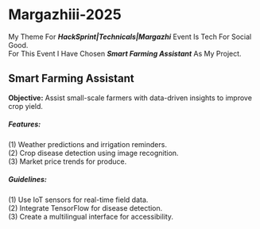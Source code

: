 # Margazhiii-2025
My Theme For <i><b>HackSprint|Technicals|Margazhi</b></i> Event Is Tech For Social Good.
<br>
For This Event I Have Chosen <i><b>Smart Farming Assistant</b></i> As My Project.
<h2>Smart Farming Assistant</h2>
<b>Objective:</b> Assist small-scale farmers with data-driven insights to improve crop yield.
<h5>Features:</h5>
(1) Weather predictions and irrigation reminders.
<br>
(2) Crop disease detection using image recognition.
<br>
(3) Market price trends for produce.
<h5>Guidelines:</h5>
(1) Use IoT sensors for real-time field data.
<br>
(2) Integrate TensorFlow for disease detection.
<br>
(3) Create a multilingual interface for accessibility.
